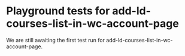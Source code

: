 # Playground tests for add-ld-courses-list-in-wc-account-page
We are still awaiting the first test run for add-ld-courses-list-in-wc-account-page.
